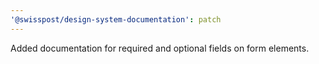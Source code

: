 ```yaml
---
'@swisspost/design-system-documentation': patch
---
```


Added documentation for required and optional fields on form elements.
